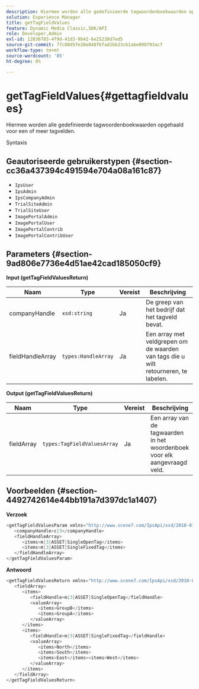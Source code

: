 ```yaml
---
description: Hiermee worden alle gedefinieerde tagwoordenboekwaarden opgehaald voor een of meer tagvelden.
solution: Experience Manager
title: getTagFieldValues
feature: Dynamic Media Classic,SDK/API
role: Developer,Admin
exl-id: 12836783-4f9d-41d3-9b42-6e25238d7ed5
source-git-commit: 77c88d5fe20e048f6fad2bb23cb1abe090793acf
workflow-type: tm+mt
source-wordcount: '85'
ht-degree: 0%

---
```


# getTagFieldValues{#gettagfieldvalues}

Hiermee worden alle gedefinieerde tagwoordenboekwaarden opgehaald voor een of meer tagvelden.

Syntaxis

## Geautoriseerde gebruikerstypen {#section-cc36a437394c491594e704a08a161c87}

* `IpsUser`
* `IpsAdmin`
* `IpsCompanyAdmin`
* `TrialSiteAdmin`
* `TrialSiteUser`
* `ImagePortalAdmin`
* `ImagePortalUser`
* `ImagePortalContrib`
* `ImagePortalContribUser`

## Parameters {#section-9ad806e7736e4d51ae42cad185050cf9}

**Input (getTagFieldValuesReturn)**

| Naam | Type | Vereist | Beschrijving |
|---|---|---|---|
| companyHandle | `xsd:string` | Ja | De greep van het bedrijf dat het tagveld bevat. |
| fieldHandleArray | `types:HandleArray` | Ja | Een array met veldgrepen om de waarden van tags die u wilt retourneren, te labelen. |

**Output (getTagFieldValuesReturn)**

| Naam | Type | Vereist | Beschrijving |
|---|---|---|---|
| fieldArray | `types:TagFieldValuesArray` | Ja | Een array van de tagwaarden in het woordenboek voor elk aangevraagd veld. |

## Voorbeelden {#section-4492742614e44bb191a7d397dc1a1407}

**Verzoek**

```java
<getTagFieldValuesParam xmlns="http://www.scene7.com/IpsApi/xsd/2010-01-31">
   <companyHandle>c|3</companyHandle>
   <fieldHandleArray>
      <items>m|3|ASSET|SingleOpenTag</items>
      <items>m|3|ASSET|SingleFixedTag</items>
   </fieldHandleArray>
</getTagFieldValuesParam>
```

**Antwoord**

```java
<getTagFieldValuesReturn xmlns="http://www.scene7.com/IpsApi/xsd/2010-01-31">
   <fieldArray>
      <items>
         <fieldHandle>m|3|ASSET|SingleOpenTag</fieldHandle>
         <valueArray>
            <items>GroupB</items>
            <items>GroupA</items>
         </valueArray>
      </items>
      <items>
         <fieldHandle>m|3|ASSET|SingleFixedTag</fieldHandle>
         <valueArray>
            <items>North</items>
            <items>South</items>
            <items>East</items><items>West</items>
         </valueArray>
      </items>
   </fieldArray>
</getTagFieldValuesReturn>
```
